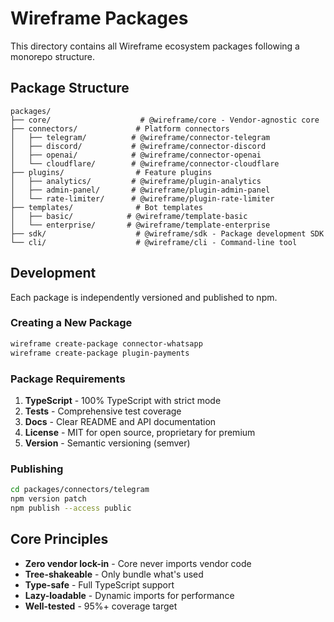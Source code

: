 # Wireframe Packages

This directory contains all Wireframe ecosystem packages following a monorepo structure.

## Package Structure

```
packages/
├── core/                    # @wireframe/core - Vendor-agnostic core
├── connectors/             # Platform connectors
│   ├── telegram/          # @wireframe/connector-telegram
│   ├── discord/           # @wireframe/connector-discord
│   ├── openai/            # @wireframe/connector-openai
│   └── cloudflare/        # @wireframe/connector-cloudflare
├── plugins/                # Feature plugins
│   ├── analytics/         # @wireframe/plugin-analytics
│   ├── admin-panel/       # @wireframe/plugin-admin-panel
│   └── rate-limiter/      # @wireframe/plugin-rate-limiter
├── templates/              # Bot templates
│   ├── basic/            # @wireframe/template-basic
│   └── enterprise/       # @wireframe/template-enterprise
├── sdk/                    # @wireframe/sdk - Package development SDK
└── cli/                    # @wireframe/cli - Command-line tool
```

## Development

Each package is independently versioned and published to npm.

### Creating a New Package

```bash
wireframe create-package connector-whatsapp
wireframe create-package plugin-payments
```

### Package Requirements

1. **TypeScript** - 100% TypeScript with strict mode
2. **Tests** - Comprehensive test coverage
3. **Docs** - Clear README and API documentation
4. **License** - MIT for open source, proprietary for premium
5. **Version** - Semantic versioning (semver)

### Publishing

```bash
cd packages/connectors/telegram
npm version patch
npm publish --access public
```

## Core Principles

- **Zero vendor lock-in** - Core never imports vendor code
- **Tree-shakeable** - Only bundle what's used
- **Type-safe** - Full TypeScript support
- **Lazy-loadable** - Dynamic imports for performance
- **Well-tested** - 95%+ coverage target
